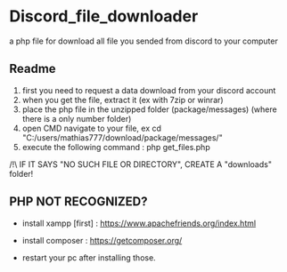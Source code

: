 # Discord_file_downloader
a php file for download all file you sended from discord to your computer

## Readme
 1. first you need to request a data download from your discord account
 2. when you get the file, extract it (ex with 7zip or winrar)
 3. place the php file in the unzipped folder (package/messages) (where there is a only number folder)
 4. open CMD navigate to your file, ex cd "C:/users/mathias777/download/package/messages/"
 5. execute the following command : php get_files.php

 /!\ IF IT SAYS "NO SUCH FILE OR DIRECTORY", CREATE A "downloads" folder!



## PHP NOT RECOGNIZED?
* install xampp [first] : https://www.apachefriends.org/index.html

* install composer : https://getcomposer.org/

* restart your pc after installing those.
